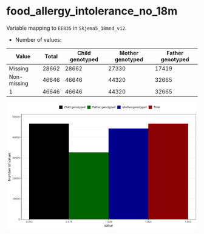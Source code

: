 # food_allergy_intolerance_no_18m
Variable mapping to `EE835` in `Skjema5_18mnd_v12`.
- Number of values:

| Value | Total | Child genotyped | Mother genotyped | Father genotyped |
| ----- | ----- | --------------- | ---------------- | ---------------- |
| Missing | 28662 | 28662 | 27330 | 17419 |
| Non-missing | 46646 | 46646 | 44320 | 32665 |
| 1 | 46646 | 46646 | 44320 | 32665 |



![](food_allergy_intolerance_no_18m_n.png)



